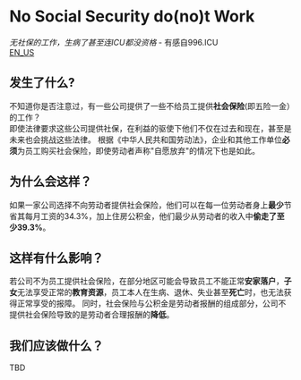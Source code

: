 # No Social Security do(no)t Work
*无社保的工作，生病了甚至连ICU都没资格*  - 有感自996.ICU  
[EN_US](https://noss.work/i18n/en_us)   
## 发生了什么?
不知道你是否注意过，有一些公司提供了一些不给员工提供**社会保险**(即五险一金）的工作？  
即使法律要求这些公司提供社保，在利益的驱使下他们不仅在过去和现在，甚至是未来也会挑战这些法律。
根据《中华人民共和国劳动法》，企业和其他工作单位**必须**为员工购买社会保险，即使劳动者声称"自愿放弃"的情况下也是如此。
## 为什么会这样？
如果一家公司选择不向劳动者提供社会保险，他们可以在每一位劳动者身上**最少**节省其每月工资的34.3%，加上住房公积金，他们最少从劳动者的收入中**偷走了至少39.3%**。
## 这样有什么影响？
若公司不为员工提供社会保险，在部分地区可能会导致员工不能正常**安家落户**，**子女**无法享受正常的**教育资源**，员工本人在生病、退休、失业甚至**死亡**时，也无法获得正常享受的报障。
同时，社会保险与公积金是劳动者报酬的组成部分，公司不提供社会保险导致的是劳动者合理报酬的**降低**。
## 我们应该做什么？
TBD
